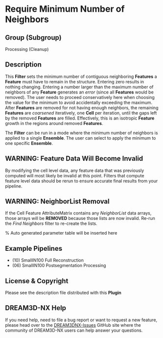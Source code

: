 # Require Minimum Number of Neighbors

## Group (Subgroup)

Processing (Cleanup)

## Description

This **Filter** sets the minimum number of contiguous neighboring **Features** a **Feature** must have to remain in the structure. Entering zero results in nothing changing.  Entering a number larger than the maximum number of neighbors of any **Feature** generates an *error* (since all **Features** would be removed). The user needs to proceed conservatively here when choosing the value for the minimum to avoid accidentally exceeding the maximum. After **Features** are removed for not having enough neighbors, the remaining **Features** are *coarsened* iteratively, one **Cell** per iteration, until the gaps left by the removed **Features** are filled.  Effectively, this is an isotropic **Feature** growth in the regions around removed **Features**.

The **Filter** can be run in a mode where the minimum number of neighbors is applied to a single **Ensemble**.  The user can select to apply the minimum to one specific **Ensemble**.

## WARNING: Feature Data Will Become Invalid

By modifying the cell level data, any feature data that was previously computed will most likely be invalid at this point. Filters that compute feature level data should be rerun to ensure accurate final results from your pipeline.

## WARNING: NeighborList Removal

If the Cell Feature AttributeMatrix contains any *NeighborList* data arrays, those arrays will be **REMOVED** because those lists are now invalid. Re-run the *Find Neighbors* filter to re-create the lists.

% Auto generated parameter table will be inserted here

## Example Pipelines

+ (10) SmallIN100 Full Reconstruction
+ (06) SmallIN100 Postsegmentation Processing

## License & Copyright

Please see the description file distributed with this **Plugin**

## DREAM3D-NX Help

If you need help, need to file a bug report or want to request a new feature, please head over to the [DREAM3DNX-Issues](https://github.com/BlueQuartzSoftware/DREAM3DNX-Issues/discussions) GitHub site where the community of DREAM3D-NX users can help answer your questions.
